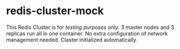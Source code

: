 # redis-cluster-mock
This Redis Cluster is for *testing purposes only*. 3 master nodes and 3 replicas run all in one container. No extra configuration of network management needed. Claster initialized automatically.

